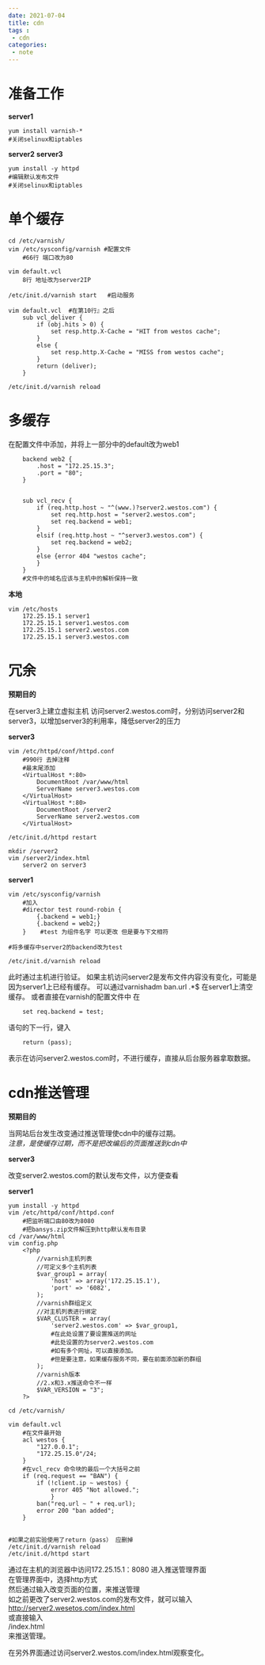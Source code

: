 ```yaml
---
date: 2021-07-04
title: cdn
tags :
 - cdn
categories:
 - note
---
```


# 准备工作

**server1**

    yum install varnish-*
    #关闭selinux和iptables

**server2**
**server3**

    yum install -y httpd
    #编辑默认发布文件
    #关闭selinux和iptables

<!--more-->
# 单个缓存

    cd /etc/varnish/
    vim /etc/sysconfig/varnish #配置文件
        #66行 端口改为80
        
    vim default.vcl   
        8行 地址改为server2IP
        
    /etc/init.d/varnish start   #启动服务
    
    vim default.vcl  #在第10行』之后
        sub vcl_deliver {
            if (obj.hits > 0) {
                set resp.http.X-Cache = "HIT from westos cache";
            }
            else {
                set resp.http.X-Cache = "MISS from westos cache";
            }
            return (deliver);
        }

    /etc/init.d/varnish reload


# 多缓存

在配置文件中添加，并将上一部分中的default改为web1

        backend web2 {
            .host = "172.25.15.3";
            .port = "80";
        }


        sub vcl_recv {
            if (req.http.host ~ "^(www.)?server2.westos.com") {
                set req.http.host = "server2.westos.com";
                set req.backend = web1;
            } 
            elsif (req.http.host ~ "^server3.westos.com") {
                set req.backend = web2;
            } 
            else {error 404 "westos cache";
            }
        }
        #文件中的域名应该与主机中的解析保持一致

**本地**  
    
    vim /etc/hosts
        172.25.15.1 server1
        172.25.15.1 server1.westos.com
        172.25.15.1 server2.westos.com
        172.25.15.1 server3.westos.com

# 冗余 

**预期目的**

在server3上建立虚拟主机 访问server2.westos.com时，分别访问server2和server3，以增加server3的利用率，降低server2的压力


**server3**

    vim /etc/httpd/conf/httpd.conf 
        #990行 去掉注释
        #最末尾添加
        <VirtualHost *:80>
            DocumentRoot /var/www/html
            ServerName server3.westos.com
        </VirtualHost>
        <VirtualHost *:80>
            DocumentRoot /server2
            ServerName server2.westos.com
        </VirtualHost>

    /etc/init.d/httpd restart

    mkdir /server2
    vim /server2/index.html 
	    server2 on server3

**server1**

    vim /etc/sysconfig/varnish 
        #加入 	
        #director test round-robin {
            {.backend = web1;}
            {.backend = web2;}
        }    #test 为组件名字 可以更改 但是要与下文相符

	#将多缓存中server2的backend改为test

    /etc/init.d/varnish reload

此时通过主机进行验证。
如果主机访问server2是发布文件内容没有变化，可能是因为server1上已经有缓存。
可以通过varnishadm ban.url .*$ 在server1上清空缓存。
或者直接在varnish的配置文件中
在
        
        set req.backend = test;
语句的下一行，键入

        return (pass);
表示在访问server2.westos.com时，不进行缓存，直接从后台服务器拿取数据。


# cdn推送管理

**预期目的**

当网站后台发生改变通过推送管理使cdn中的缓存过期。   
*注意，是使缓存过期，而不是把改编后的页面推送到cdn中*

**server3**

改变server2.westos.com的默认发布文件，以方便查看

**server1** 

    yum install -y httpd
    vim /etc/httpd/conf/httpd.conf 
        #把监听端口由80改为8080
        #把bansys.zip文件解压到http默认发布目录
    cd /var/www/html
    vim config.php
        <?php
            //varnish主机列表
            //可定义多个主机列表
            $var_group1 = array(
                'host' => array('172.25.15.1'),
                'port' => '6082',
            );
            //varnish群组定义
            //对主机列表进行绑定
            $VAR_CLUSTER = array(
                'server2.westos.com' => $var_group1,        
                #在此处设置了要设置推送的网址
                #此处设置的为server2.westos.com
                #如有多个网址，可以直接添加。
                #但是要注意，如果缓存服务不同，要在前面添加新的群组
            );
            //varnish版本
            //2.x和3.x推送命令不一样
            $VAR_VERSION = "3";
        ?>
            
    cd /etc/varnish/
            
    vim default.vcl
        #在文件最开始
        acl westos {
            "127.0.0.1";
            "172.25.15.0"/24;
        }
        #在vcl_recv 命令块的最后一个大括号之前
        if (req.request == "BAN") {
            if (!client.ip ~ westos) {
                error 405 "Not allowed.";
                }
            ban("req.url ~ " + req.url);
            error 200 "ban added";
        }


    #如果之前实验使用了return（pass） 应删掉
    /etc/init.d/varnish reload
    /etc/init.d/httpd start


通过在主机的浏览器中访问172.25.15.1：8080 进入推送管理界面   
在管理界面中，选择http方式   
然后通过输入改变页面的位置，来推送管理   
如之前更改了server2.westos.com的发布文件，就可以输入   
http://server2.wesetos.com/index.html   
或直接输入   
/index.html   
来推送管理。


在另外界面通过访问server2.westos.com/index.html观察变化。






